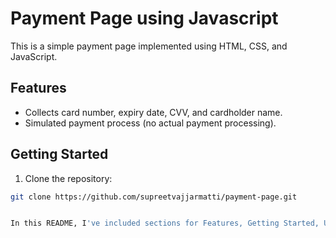 # Payment Page using Javascript

This is a simple payment page implemented using HTML, CSS, and JavaScript.

## Features

- Collects card number, expiry date, CVV, and cardholder name.
- Simulated payment process (no actual payment processing).

## Getting Started

1. Clone the repository:

```bash
git clone https://github.com/supreetvajjarmatti/payment-page.git


In this README, I've included sections for Features, Getting Started, Usage, Note (clarification about simulated payment), Contributing, License, and Acknowledgements. You can customize these sections as per your preferences and add more details if needed. Remember to replace `yourusername` with your actual GitHub username. Additionally, ensure that you have a `LICENSE` file in your repository with the text of the MIT License or the license you choose for your project.

